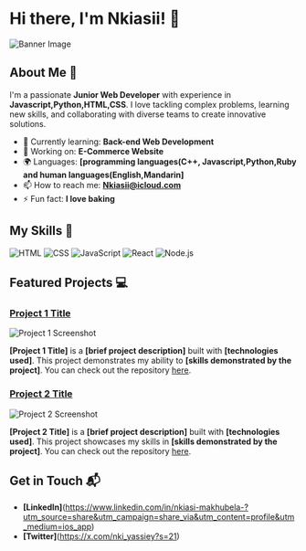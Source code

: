 # Hi there, I'm Nkiasii! 👋

![Banner Image](your_banner_image_url_here)

## About Me 🚀

I'm a passionate **Junior Web Developer** with experience in **Javascript,Python,HTML,CSS**. I love tackling complex problems, learning new skills, and collaborating with diverse teams to create innovative solutions.

- 🌱 Currently learning: **Back-end Web Development**
- 🔭 Working on: **E-Commerce Website**
- 🌍 Languages: **[programming languages(C++, Javascript,Python,Ruby and human languages(English,Mandarin]**
- 📫 How to reach me: **Nkiasii@icloud.com**
- ⚡ Fun fact: **I love baking**

## My Skills 🧠

![HTML](https://img.shields.io/badge/-HTML-E34F26?style=flat-square&logo=html5&logoColor=white)
![CSS](https://img.shields.io/badge/-CSS-1572B6?style=flat-square&logo=css3&logoColor=white)
![JavaScript](https://img.shields.io/badge/-JavaScript-F7DF1E?style=flat-square&logo=javascript&logoColor=black)
![React](https://img.shields.io/badge/-React-61DAFB?style=flat-square&logo=react&logoColor=black)
![Node.js](https://img.shields.io/badge/-Node.js-339933?style=flat-square&logo=node.js&logoColor=white)


## Featured Projects 💻

### [Project 1 Title](project_1_link)

![Project 1 Screenshot](project_1_screenshot_url)

**[Project 1 Title]** is a **[brief project description]** built with **[technologies used]**. This project demonstrates my ability to **[skills demonstrated by the project]**. You can check out the repository [here](project_1_repository_link).

### [Project 2 Title](project_2_link)

![Project 2 Screenshot](project_2_screenshot_url)

**[Project 2 Title]** is a **[brief project description]** built with **[technologies used]**. This project showcases my skills in **[skills demonstrated by the project]**. You can check out the repository [here](project_2_repository_link).

## Get in Touch 📬

- **[LinkedIn]**(https://www.linkedin.com/in/nkiasi-makhubela-?utm_source=share&utm_campaign=share_via&utm_content=profile&utm_medium=ios_app)
- **[Twitter]**(https://x.com/nki_yassiey?s=21)

